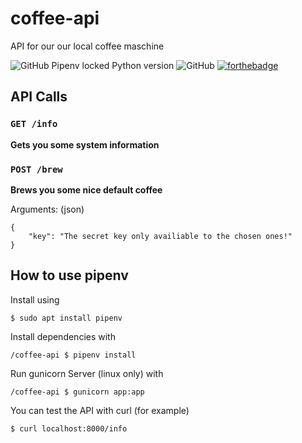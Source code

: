 # coffee-api
API for our our local coffee maschine

![GitHub Pipenv locked Python version](https://img.shields.io/github/pipenv/locked/python-version/finncyr/coffee-api)
![GitHub](https://img.shields.io/github/license/finncyr/coffee-api)
[![forthebadge](https://forthebadge.com/images/badges/made-with-python.svg)](https://forthebadge.com)


## API Calls

### `GET /info`
**Gets you some system information**

### `POST /brew`
**Brews you some nice default coffee**

Arguments: (json)
```
{
    "key": "The secret key only availiable to the chosen ones!"
}
```


## How to use pipenv

Install using 
```
$ sudo apt install pipenv
```

Install dependencies with 
```
/coffee-api $ pipenv install 
```

Run gunicorn Server (linux only) with
```
/coffee-api $ gunicorn app:app
```

You can test the API with curl (for example)
```
$ curl localhost:8000/info
```
